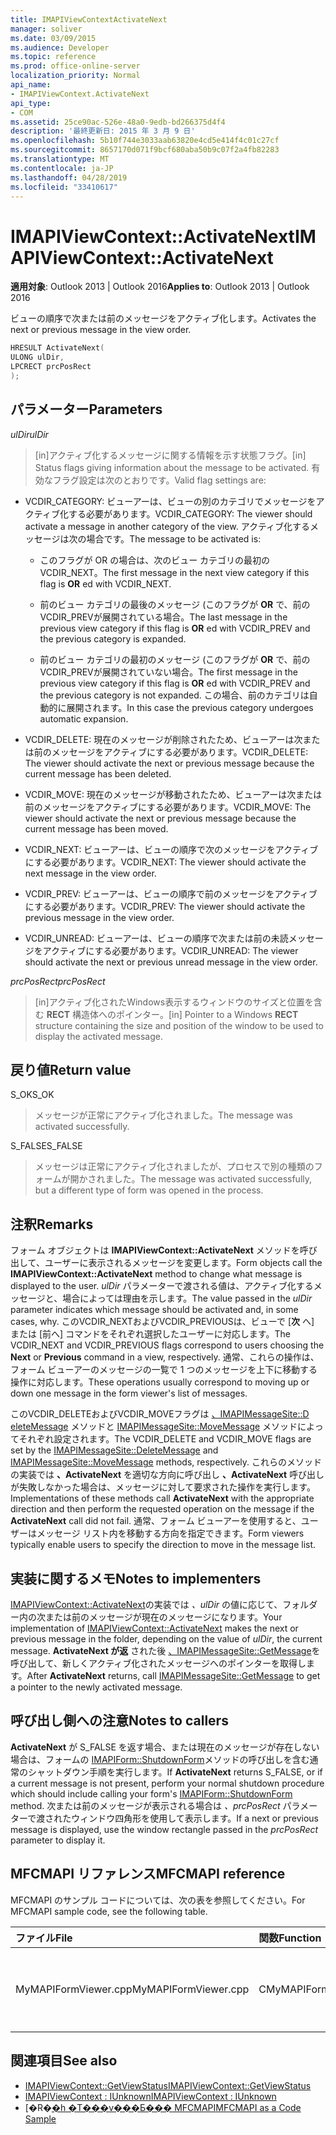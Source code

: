 ```yaml
---
title: IMAPIViewContextActivateNext
manager: soliver
ms.date: 03/09/2015
ms.audience: Developer
ms.topic: reference
ms.prod: office-online-server
localization_priority: Normal
api_name:
- IMAPIViewContext.ActivateNext
api_type:
- COM
ms.assetid: 25ce90ac-526e-48a0-9edb-bd266375d4f4
description: '最終更新日: 2015 年 3 月 9 日'
ms.openlocfilehash: 5b10f744e3033aab63820e4cd5e414f4c01c27cf
ms.sourcegitcommit: 8657170d071f9bcf680aba50b9c07f2a4fb82283
ms.translationtype: MT
ms.contentlocale: ja-JP
ms.lasthandoff: 04/28/2019
ms.locfileid: "33410617"
---
```

# <a name="imapiviewcontextactivatenext"></a><span data-ttu-id="77fc9-103">IMAPIViewContext::ActivateNext</span><span class="sxs-lookup"><span data-stu-id="77fc9-103">IMAPIViewContext::ActivateNext</span></span>

<span data-ttu-id="77fc9-104">**適用対象**: Outlook 2013 | Outlook 2016</span><span class="sxs-lookup"><span data-stu-id="77fc9-104">**Applies to**: Outlook 2013 | Outlook 2016</span></span> 
  
<span data-ttu-id="77fc9-105">ビューの順序で次または前のメッセージをアクティブ化します。</span><span class="sxs-lookup"><span data-stu-id="77fc9-105">Activates the next or previous message in the view order.</span></span> 
  
```cpp
HRESULT ActivateNext(
ULONG ulDir,
LPCRECT prcPosRect
);
```

## <a name="parameters"></a><span data-ttu-id="77fc9-106">パラメーター</span><span class="sxs-lookup"><span data-stu-id="77fc9-106">Parameters</span></span>

<span data-ttu-id="77fc9-107">_ulDir_</span><span class="sxs-lookup"><span data-stu-id="77fc9-107">_ulDir_</span></span>
  
> <span data-ttu-id="77fc9-108">[in]アクティブ化するメッセージに関する情報を示す状態フラグ。</span><span class="sxs-lookup"><span data-stu-id="77fc9-108">[in] Status flags giving information about the message to be activated.</span></span> <span data-ttu-id="77fc9-109">有効なフラグ設定は次のとおりです。</span><span class="sxs-lookup"><span data-stu-id="77fc9-109">Valid flag settings are:</span></span>
    
  - <span data-ttu-id="77fc9-110">VCDIR_CATEGORY: ビューアーは、ビューの別のカテゴリでメッセージをアクティブ化する必要があります。</span><span class="sxs-lookup"><span data-stu-id="77fc9-110">VCDIR_CATEGORY: The viewer should activate a message in another category of the view.</span></span> <span data-ttu-id="77fc9-111">アクティブ化するメッセージは次の場合です。</span><span class="sxs-lookup"><span data-stu-id="77fc9-111">The message to be activated is:</span></span> 
        
    - <span data-ttu-id="77fc9-112">このフラグが OR の場合は、次のビュー カテゴリの最初のVCDIR_NEXT。</span><span class="sxs-lookup"><span data-stu-id="77fc9-112">The first message in the next view category if this flag is **OR** ed with VCDIR_NEXT.</span></span> 
        
    - <span data-ttu-id="77fc9-113">前のビュー カテゴリの最後のメッセージ (このフラグが **OR** で、前のVCDIR_PREVが展開されている場合。</span><span class="sxs-lookup"><span data-stu-id="77fc9-113">The last message in the previous view category if this flag is **OR** ed with VCDIR_PREV and the previous category is expanded.</span></span> 
        
    - <span data-ttu-id="77fc9-114">前のビュー カテゴリの最初のメッセージ (このフラグが **OR** で、前のVCDIR_PREVが展開されていない場合。</span><span class="sxs-lookup"><span data-stu-id="77fc9-114">The first message in the previous view category if this flag is **OR** ed with VCDIR_PREV and the previous category is not expanded.</span></span> <span data-ttu-id="77fc9-115">この場合、前のカテゴリは自動的に展開されます。</span><span class="sxs-lookup"><span data-stu-id="77fc9-115">In this case the previous category undergoes automatic expansion.</span></span> 
        
  - <span data-ttu-id="77fc9-116">VCDIR_DELETE: 現在のメッセージが削除されたため、ビューアーは次または前のメッセージをアクティブにする必要があります。</span><span class="sxs-lookup"><span data-stu-id="77fc9-116">VCDIR_DELETE: The viewer should activate the next or previous message because the current message has been deleted.</span></span> 
        
  - <span data-ttu-id="77fc9-117">VCDIR_MOVE: 現在のメッセージが移動されたため、ビューアーは次または前のメッセージをアクティブにする必要があります。</span><span class="sxs-lookup"><span data-stu-id="77fc9-117">VCDIR_MOVE: The viewer should activate the next or previous message because the current message has been moved.</span></span> 
        
  - <span data-ttu-id="77fc9-118">VCDIR_NEXT: ビューアーは、ビューの順序で次のメッセージをアクティブにする必要があります。</span><span class="sxs-lookup"><span data-stu-id="77fc9-118">VCDIR_NEXT: The viewer should activate the next message in the view order.</span></span> 
        
  - <span data-ttu-id="77fc9-119">VCDIR_PREV: ビューアーは、ビューの順序で前のメッセージをアクティブにする必要があります。</span><span class="sxs-lookup"><span data-stu-id="77fc9-119">VCDIR_PREV: The viewer should activate the previous message in the view order.</span></span> 
        
  - <span data-ttu-id="77fc9-120">VCDIR_UNREAD: ビューアーは、ビューの順序で次または前の未読メッセージをアクティブにする必要があります。</span><span class="sxs-lookup"><span data-stu-id="77fc9-120">VCDIR_UNREAD: The viewer should activate the next or previous unread message in the view order.</span></span> 
    
<span data-ttu-id="77fc9-121">_prcPosRect_</span><span class="sxs-lookup"><span data-stu-id="77fc9-121">_prcPosRect_</span></span>
  
> <span data-ttu-id="77fc9-122">[in]アクティブ化されたWindows表示するウィンドウのサイズと位置を含む **RECT** 構造体へのポインター。</span><span class="sxs-lookup"><span data-stu-id="77fc9-122">[in] Pointer to a Windows **RECT** structure containing the size and position of the window to be used to display the activated message.</span></span> 
    
## <a name="return-value"></a><span data-ttu-id="77fc9-123">戻り値</span><span class="sxs-lookup"><span data-stu-id="77fc9-123">Return value</span></span>

<span data-ttu-id="77fc9-124">S_OK</span><span class="sxs-lookup"><span data-stu-id="77fc9-124">S_OK</span></span> 
  
> <span data-ttu-id="77fc9-125">メッセージが正常にアクティブ化されました。</span><span class="sxs-lookup"><span data-stu-id="77fc9-125">The message was activated successfully.</span></span> 
    
<span data-ttu-id="77fc9-126">S_FALSE</span><span class="sxs-lookup"><span data-stu-id="77fc9-126">S_FALSE</span></span> 
  
> <span data-ttu-id="77fc9-127">メッセージは正常にアクティブ化されましたが、プロセスで別の種類のフォームが開かされました。</span><span class="sxs-lookup"><span data-stu-id="77fc9-127">The message was activated successfully, but a different type of form was opened in the process.</span></span>
    
## <a name="remarks"></a><span data-ttu-id="77fc9-128">注釈</span><span class="sxs-lookup"><span data-stu-id="77fc9-128">Remarks</span></span>

<span data-ttu-id="77fc9-129">フォーム オブジェクトは **IMAPIViewContext::ActivateNext** メソッドを呼び出して、ユーザーに表示されるメッセージを変更します。</span><span class="sxs-lookup"><span data-stu-id="77fc9-129">Form objects call the **IMAPIViewContext::ActivateNext** method to change what message is displayed to the user.</span></span> <span data-ttu-id="77fc9-130">_ulDir_ パラメーターで渡される値は、アクティブ化するメッセージと、場合によっては理由を示します。</span><span class="sxs-lookup"><span data-stu-id="77fc9-130">The value passed in the  _ulDir_ parameter indicates which message should be activated and, in some cases, why.</span></span> <span data-ttu-id="77fc9-131">このVCDIR_NEXTおよびVCDIR_PREVIOUSは、ビューで [**次** へ] または [前へ] コマンドをそれぞれ選択したユーザーに対応します。</span><span class="sxs-lookup"><span data-stu-id="77fc9-131">The VCDIR_NEXT and VCDIR_PREVIOUS flags correspond to users choosing the **Next** or **Previous** command in a view, respectively.</span></span> <span data-ttu-id="77fc9-132">通常、これらの操作は、フォーム ビューアーのメッセージの一覧で 1 つのメッセージを上下に移動する操作に対応します。</span><span class="sxs-lookup"><span data-stu-id="77fc9-132">These operations usually correspond to moving up or down one message in the form viewer's list of messages.</span></span> 
  
<span data-ttu-id="77fc9-133">このVCDIR_DELETEおよびVCDIR_MOVEフラグは [、IMAPIMessageSite::D eleteMessage](imapimessagesite-deletemessage.md) メソッドと [IMAPIMessageSite::MoveMessage](imapimessagesite-movemessage.md) メソッドによってそれぞれ設定されます。</span><span class="sxs-lookup"><span data-stu-id="77fc9-133">The VCDIR_DELETE and VCDIR_MOVE flags are set by the [IMAPIMessageSite::DeleteMessage](imapimessagesite-deletemessage.md) and [IMAPIMessageSite::MoveMessage](imapimessagesite-movemessage.md) methods, respectively.</span></span> <span data-ttu-id="77fc9-134">これらのメソッドの実装では **、ActivateNext** を適切な方向に呼び出し **、ActivateNext** 呼び出しが失敗しなかった場合は、メッセージに対して要求された操作を実行します。</span><span class="sxs-lookup"><span data-stu-id="77fc9-134">Implementations of these methods call **ActivateNext** with the appropriate direction and then perform the requested operation on the message if the **ActivateNext** call did not fail.</span></span> <span data-ttu-id="77fc9-135">通常、フォーム ビューアーを使用すると、ユーザーはメッセージ リスト内を移動する方向を指定できます。</span><span class="sxs-lookup"><span data-stu-id="77fc9-135">Form viewers typically enable users to specify the direction to move in the message list.</span></span> 
  
## <a name="notes-to-implementers"></a><span data-ttu-id="77fc9-136">実装に関するメモ</span><span class="sxs-lookup"><span data-stu-id="77fc9-136">Notes to implementers</span></span>

<span data-ttu-id="77fc9-137">[IMAPIViewContext::ActivateNext](imapiviewcontext-activatenext.md)の実装では _、ulDir_ の値に応じて、フォルダー内の次または前のメッセージが現在のメッセージになります。</span><span class="sxs-lookup"><span data-stu-id="77fc9-137">Your implementation of [IMAPIViewContext::ActivateNext](imapiviewcontext-activatenext.md) makes the next or previous message in the folder, depending on the value of  _ulDir_, the current message.</span></span> <span data-ttu-id="77fc9-138">**ActivateNext が返** された後 [、IMAPIMessageSite::GetMessage](imapimessagesite-getmessage.md)を呼び出して、新しくアクティブ化されたメッセージへのポインターを取得します。</span><span class="sxs-lookup"><span data-stu-id="77fc9-138">After **ActivateNext** returns, call [IMAPIMessageSite::GetMessage](imapimessagesite-getmessage.md) to get a pointer to the newly activated message.</span></span> 
  
## <a name="notes-to-callers"></a><span data-ttu-id="77fc9-139">呼び出し側への注意</span><span class="sxs-lookup"><span data-stu-id="77fc9-139">Notes to callers</span></span>

<span data-ttu-id="77fc9-140">**ActivateNext** が S_FALSE を返す場合、または現在のメッセージが存在しない場合は、フォームの [IMAPIForm::ShutdownForm](imapiform-shutdownform.md)メソッドの呼び出しを含む通常のシャットダウン手順を実行します。</span><span class="sxs-lookup"><span data-stu-id="77fc9-140">If **ActivateNext** returns S_FALSE, or if a current message is not present, perform your normal shutdown procedure which should include calling your form's [IMAPIForm::ShutdownForm](imapiform-shutdownform.md) method.</span></span> <span data-ttu-id="77fc9-141">次または前のメッセージが表示される場合は  _、prcPosRect_ パラメーターで渡されたウィンドウ四角形を使用して表示します。</span><span class="sxs-lookup"><span data-stu-id="77fc9-141">If a next or previous message is displayed, use the window rectangle passed in the  _prcPosRect_ parameter to display it.</span></span> 
  
## <a name="mfcmapi-reference"></a><span data-ttu-id="77fc9-142">MFCMAPI リファレンス</span><span class="sxs-lookup"><span data-stu-id="77fc9-142">MFCMAPI reference</span></span>

<span data-ttu-id="77fc9-143">MFCMAPI のサンプル コードについては、次の表を参照してください。</span><span class="sxs-lookup"><span data-stu-id="77fc9-143">For MFCMAPI sample code, see the following table.</span></span>
  
|<span data-ttu-id="77fc9-144">**ファイル**</span><span class="sxs-lookup"><span data-stu-id="77fc9-144">**File**</span></span>|<span data-ttu-id="77fc9-145">**関数**</span><span class="sxs-lookup"><span data-stu-id="77fc9-145">**Function**</span></span>|<span data-ttu-id="77fc9-146">**コメント**</span><span class="sxs-lookup"><span data-stu-id="77fc9-146">**Comment**</span></span>|
|:-----|:-----|:-----|
|<span data-ttu-id="77fc9-147">MyMAPIFormViewer.cpp</span><span class="sxs-lookup"><span data-stu-id="77fc9-147">MyMAPIFormViewer.cpp</span></span>  <br/> |<span data-ttu-id="77fc9-148">CMyMAPIFormViewer::ActivateNext</span><span class="sxs-lookup"><span data-stu-id="77fc9-148">CMyMAPIFormViewer::ActivateNext</span></span>  <br/> |<span data-ttu-id="77fc9-149">MFCMAPI は、 **この関数に IMAPIViewContext::ActivateNext メソッド** を実装します。</span><span class="sxs-lookup"><span data-stu-id="77fc9-149">MFCMAPI implements the **IMAPIViewContext::ActivateNext** method in this function.</span></span>  <br/> |
   
## <a name="see-also"></a><span data-ttu-id="77fc9-150">関連項目</span><span class="sxs-lookup"><span data-stu-id="77fc9-150">See also</span></span>

- [<span data-ttu-id="77fc9-151">IMAPIViewContext::GetViewStatus</span><span class="sxs-lookup"><span data-stu-id="77fc9-151">IMAPIViewContext::GetViewStatus</span></span>](imapiviewcontext-getviewstatus.md)
- [<span data-ttu-id="77fc9-152">IMAPIViewContext : IUnknown</span><span class="sxs-lookup"><span data-stu-id="77fc9-152">IMAPIViewContext : IUnknown</span></span>](imapiviewcontextiunknown.md)
- <span data-ttu-id="77fc9-153">[�R�[�h �T���v���Ƃ��� MFCMAPI](mfcmapi-as-a-code-sample.md)</span><span class="sxs-lookup"><span data-stu-id="77fc9-153">[MFCMAPI as a Code Sample](mfcmapi-as-a-code-sample.md)</span></span>

